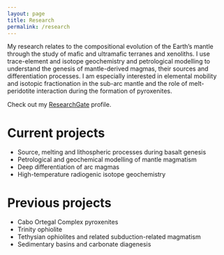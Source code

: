 ```yaml
---
layout: page
title: Research
permalink: /research
---
```


My research relates to the compositional evolution of the Earth’s mantle through the study of mafic and ultramafic terranes and xenoliths. I use trace-element and isotope geochemistry and petrological modelling to understand the genesis of mantle-derived magmas, their sources and differentiation processes. I am especially interested in elemental mobility and isotopic fractionation in the sub-arc mantle and the role of melt-peridotite interaction during the formation of pyroxenites.

Check out my [ResearchGate](https://www.researchgate.net/profile/Romain-Tilhac) profile.

# Current projects

- Source, melting and lithospheric processes during basalt genesis
- Petrological and geochemical modelling of mantle magmatism
- Deep differentiation of arc magmas
- High-temperature radiogenic isotope geochemistry

# Previous projects

- Cabo Ortegal Complex pyroxenites
- Trinity ophiolite
- Tethysian ophiolites and related subduction-related magmatism
- Sedimentary basins and carbonate diagenesis
